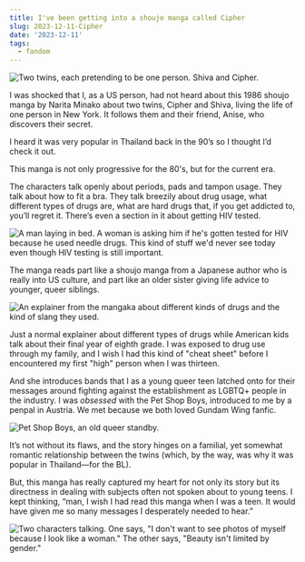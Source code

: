 ```yaml
---
title: I've been getting into a shoujo manga called Cipher
slug: 2023-12-11-Cipher
date: '2023-12-11'
tags:
  - fandom
---
```


![Two twins, each pretending to be one person. Shiva and Cipher.](cipher.jpeg)

I was shocked that I, as a US person, had not heard about this 1986 shoujo manga by Narita Minako about two twins, Cipher and Shiva, living the life of one person in New York. It follows them and their friend, Anise, who discovers their secret.

I heard it was very popular in Thailand back in the 90’s so I thought I’d check it out.

This manga is not only progressive for the 80's, but for the current era.

The characters talk openly about periods, pads and tampon usage. They talk about how to fit a bra. They talk breezily about drug usage, what different types of drugs are, what are hard drugs that, if you get addicted to, you’ll regret it. There’s even a section in it about getting HIV tested.

![A man laying in bed. A woman is asking him if he's gotten tested for HIV because he used needle drugs. This kind of stuff we'd never see today even though HIV testing is still important.](cipher_aids.png)

The manga reads part like a shoujo manga from a Japanese author who is really into US culture, and part like an older sister giving life advice to younger, queer siblings.

![An explainer from the mangaka about different kinds of drugs and the kind of slang they used.](cipher_drugs.png)

Just a normal explainer about different types of drugs while American kids talk about their final year of eighth grade. I was exposed to drug use through my family, and I wish I had this kind of "cheat sheet" before I encountered my first "high" person when I was thirteen.

And she introduces bands that I as a young queer teen latched onto for their messages around fighting against the establishment as LGBTQ+ people in the industry. I was _obsessed_ with the Pet Shop Boys, introduced to me by a penpal in Austria. We met because we both loved Gundam Wing fanfic.

![Pet Shop Boys, an old queer standby.](cipher_psb.png)

It’s not without its flaws, and the story hinges on a familial, yet somewhat romantic relationship between the twins (which, by the way, was why it was popular in Thailand—for the BL).

But, this manga has really captured my heart for not only its story but its directness in dealing with subjects often not spoken about to young teens. I kept thinking, “man, I wish I had read this manga when I was a teen. It would have given me so many messages I desperately needed to hear.”

![Two characters talking. One says, "I don't want to see photos of myself because I look like a woman." The other says, "Beauty isn't limited by gender."](cipher_beauty.png)

